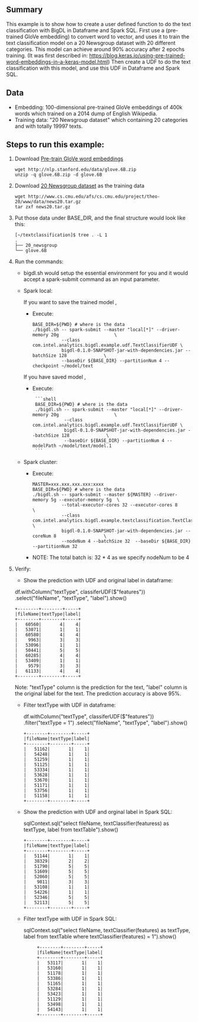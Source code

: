 ## Summary
 This example is to show how to create a user defined function to do the text classification with BigDL in Dataframe and Spark SQL.
 First use a (pre-trained GloVe embedding) to convert word to vector,
 and uses it to train the text classification model on a 20 Newsgroup dataset
 with 20 different categories. This model can achieve around 90% accuracy after 2 epochs training.
(It was first described in: https://blog.keras.io/using-pre-trained-word-embeddings-in-a-keras-model.html)
Then create a UDF to do the text classification with this model, and use this UDF in Dataframe and Spark SQL.
## Data
* Embedding: 100-dimensional pre-trained GloVe embeddings of 400k words which trained on a 2014 dump of English Wikipedia.
* Training data: "20 Newsgroup dataset" which containing 20 categories and with totally 19997 texts.

## Steps to run this example:
1.  Download [Pre-train GloVe word embeddings](http://nlp.stanford.edu/data/glove.6B.zip)

    ```shell
    wget http://nlp.stanford.edu/data/glove.6B.zip
    unzip -q glove.6B.zip -d glove.6B
    ```

2.  Download [20 Newsgroup dataset](http://www.cs.cmu.edu/afs/cs.cmu.edu/project/theo-20/www/data/news20.html) as the training data

    ```shell
    wget http://www.cs.cmu.edu/afs/cs.cmu.edu/project/theo-20/www/data/news20.tar.gz
    tar zxf news20.tar.gz
    ```

3.  Put those data under BASE_DIR, and the final structure would look like this:

    ```
    [~/textclassification]$ tree . -L 1
    .
    ├── 20_newsgroup
    └── glove.6B
    ```

4.  Run the commands:
    * bigdl.sh would setup the essential environment for you and it would accept a spark-submit command as an input parameter.
    * Spark local:
      
      If you want to save the trained model ,
      * Execute:

        ```shell
        BASE_DIR=${PWD} # where is the data
        ./bigdl.sh -- spark-submit --master "local[*]" --driver-memory 20g                     \
                   --class com.intel.analytics.bigdl.example.udf.TextClassifierUDF \
                   bigdl-0.1.0-SNAPSHOT-jar-with-dependencies.jar --batchSize 128              \
                   --baseDir ${BASE_DIR} --partitionNum 4 --checkpoint ~/model/text
        ```
        
      If you have saved model ,
      * Execute:
     
             ```shell
             BASE_DIR=${PWD} # where is the data
             ./bigdl.sh -- spark-submit --master "local[*]" --driver-memory 20g                     \
                        --class com.intel.analytics.bigdl.example.udf.TextClassifierUDF \
                        bigdl-0.1.0-SNAPSHOT-jar-with-dependencies.jar --batchSize 128              \
                        --baseDir ${BASE_DIR} --partitionNum 4 --modelPath ~/model/text/model.1
             ```   
    * Spark cluster:
      * Execute:

        ```shell
        MASTER=xxx.xxx.xxx.xxx:xxxx
        BASE_DIR=${PWD} # where is the data
        ./bigdl.sh -- spark-submit --master ${MASTER} --driver-memory 5g --executor-memory 5g  \
                   --total-executor-cores 32 --executor-cores 8                                \
                   --class com.intel.analytics.bigdl.example.textclassification.TextClassifier \
                   bigdl-0.1.0-SNAPSHOT-jar-with-dependencies.jar --coreNum 8                  \
                   --nodeNum 4 --batchSize 32  --baseDir ${BASE_DIR} --partitionNum 32
        ```

      * NOTE: The total batch is: 32 * 4 as we specify nodeNum to be 4

5. Verify:
   * Show the prediction with UDF and original label in dataframe:
    
    df.withColumn("textType", classiferUDF($"features"))
                 .select("fileName", "textType", "label").show()
   ``` 
   +--------+--------+-----+
   |fileName|textType|label|
   +--------+--------+-----+
   |   60560|       4|    4|
   |   53071|       1|    1|
   |   60580|       4|    4|
   |    9963|       3|    3|
   |   53096|       1|    1|
   |   50441|       5|    5|
   |   60285|       4|    4|
   |   53409|       1|    1|
   |    9579|       3|    3|
   |   61133|       4|    4|
   +--------+--------+-----+
   ```
   Note: "textType" column is the prediction for the text, "label" column is the original label for the text. The prediction accuracy is above 95%.
   
   * Filter textType with UDF in dataframe:
       
       df.withColumn("textType", classiferUDF($"features"))
               .filter("textType = 1")
               .select("fileName", "textType", "label").show()
      ``` 
      +--------+--------+-----+
      |fileName|textType|label|
      +--------+--------+-----+
      |   51162|       1|    1|
      |   54248|       1|    1|
      |   51259|       1|    1|
      |   51125|       1|    1|
      |   53334|       1|    1|
      |   53628|       1|    1|
      |   53670|       1|    1|
      |   51171|       1|    1|
      |   53756|       1|    1|
      |   51158|       1|    1|
      +--------+--------+-----+
      ```
      
   * Show the prediction with UDF and orginal label in Spark SQL:
       
       sqlContext.sql("select fileName, textClassifier(featuress) as textType, label from textTable").show()
      ``` 
      +--------+--------+-----+
      |fileName|textType|label|
      +--------+--------+-----+
      |   51144|       1|    1|
      |   38329|       2|    2|
      |   51790|       5|    5|
      |   51609|       5|    5|
      |   52060|       5|    5|
      |    9811|       3|    3|
      |   53108|       1|    1|
      |   54226|       1|    1|
      |   52346|       5|    5|
      |   52113|       5|    5|
      +--------+--------+-----+
      ```
    * Filter textType with UDF in Spark SQL:
    
        sqlContext.sql("select fileName, textClassifier(features) as textType, label from textTable where textClassifier(features) = 1").show()
       
       ```
            +--------+--------+-----+
            |fileName|textType|label|
            +--------+--------+-----+
            |   53117|       1|    1|
            |   53160|       1|    1|
            |   51178|       1|    1|
            |   53386|       1|    1|
            |   51165|       1|    1|
            |   53284|       1|    1|
            |   53423|       1|    1|
            |   51129|       1|    1|
            |   53498|       1|    1|
            |   54143|       1|    1|
            +--------+--------+-----+
       ```